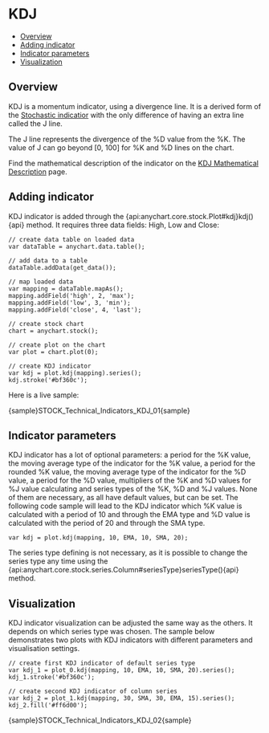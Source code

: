 # KDJ

* [Overview](#overview)
* [Adding indicator](#adding_indicator)
* [Indicator parameters](#indicator_parameters)
* [Visualization](#visualization)

## Overview

KDJ is a momentum indicator, using a divergence line. It is a derived form of the [Stochastic indicatior](Stochastic) with the only difference of having an extra line called the J line.

The J line represents the divergence of the %D value from the %K. The value of J can go beyond [0, 100] for %K and %D lines on the chart.

Find the mathematical description of the indicator on the [KDJ Mathematical Description](Mathematical_Description#kdj) page.

## Adding indicator

KDJ indicator is added through the {api:anychart.core.stock.Plot#kdj}kdj(){api} method. It requires three data fields: High, Low and Close:

```
// create data table on loaded data
var dataTable = anychart.data.table();

// add data to a table
dataTable.addData(get_data());

// map loaded data
var mapping = dataTable.mapAs();
mapping.addField('high', 2, 'max');
mapping.addField('low', 3, 'min');
mapping.addField('close', 4, 'last');

// create stock chart
chart = anychart.stock();

// create plot on the chart
var plot = chart.plot(0);

// create KDJ indicator
var kdj = plot.kdj(mapping).series();
kdj.stroke('#bf360c');
```

Here is a live sample:

{sample}STOCK\_Technical\_Indicators\_KDJ\_01{sample}

## Indicator parameters

KDJ indicator has a lot of optional parameters: a period for the %K value, the moving average type of the indicator for the %K value, a period for the rounded %K value, the moving average type of the indicator for the %D value, a period for the %D value, multipliers of the %K and %D values for %J value calculating and series types of the %K, %D and %J values. None of them are necessary, as all have default values, but can be set. The following code sample will lead to the KDJ indicator which %K value is calculated with a period of 10 and through the EMA type and %D value is calculated with the period of 20 and through the SMA type.

```
var kdj = plot.kdj(mapping, 10, EMA, 10, SMA, 20);
```

The series type defining is not necessary, as it is possible to change the series type any time using the {api:anychart.core.stock.series.Column#seriesType}seriesType(){api} method.


## Visualization

KDJ indicator visualization can be adjusted the same way as the others. It depends on which series type was chosen. The sample below demonstrates two plots with KDJ indicators with different parameters and visualisation settings.

```
// create first KDJ indicator of default series type
var kdj_1 = plot_0.kdj(mapping, 10, EMA, 10, SMA, 20).series();
kdj_1.stroke('#bf360c');

// create second KDJ indicator of column series
var kdj_2 = plot_1.kdj(mapping, 30, SMA, 30, EMA, 15).series();
kdj_2.fill('#ff6d00');
```

{sample}STOCK\_Technical\_Indicators\_KDJ\_02{sample}
